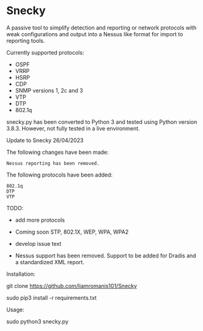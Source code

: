 # Snecky
A passive tool to simplify detection and reporting or network protocols with weak configurations and output into a Nessus like format for import to reporting tools. 

Currently supported protocols:

* OSPF
* VRRP
* HSRP
* CDP
* SNMP versions 1, 2c and 3
* VTP
* DTP
* 802.1q


snecky.py has been converted to Python 3 and tested using Python version 3.8.3. However, not fully tested in a live environment. 


Update to Snecky 26/04/2023

The following changes have been made:

    Nessus reporting has been removed.

The following protocols have been added:

    802.1q
    DTP
    VTP

TODO:
 
 * add more protocols 
 
 * Coming soon STP, 802.1X, WEP, WPA, WPA2
 
 * develop issue text

 * Nessus support has been removed. Support to be added for Dradis and a standardized XML report.  
 
 
Installation:

git clone https://github.com/liamromanis101/Snecky
 
sudo pip3 install -r requirements.txt
 
 
Usage:
 
sudo python3 snecky.py
